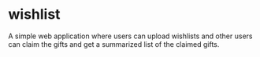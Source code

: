 # wishlist
 A simple web application where users can upload wishlists and other users can claim the gifts and get a summarized list of the claimed gifts.
